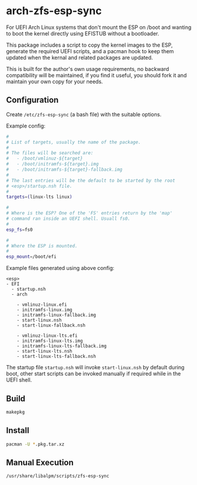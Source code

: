 
# arch-zfs-esp-sync

For UEFI Arch Linux systems that don't mount the ESP on /boot and wanting to
boot the kernel directly using EFISTUB without a bootloader.

This package includes a script to copy the kernel images to the ESP, generate
the required UEFI scripts, and a pacman hook to keep them updated when the
kernal and related packages are updated.

This is built for the author's own usage requirements, no backward
compatibility will be maintained, if you find it useful, you should fork it
and maintain your own copy for your needs.

## Configuration

Create `/etc/zfs-esp-sync` (a bash file) with the suitable options.

Example config:

```bash
#
# List of targets, usually the name of the package.
#
# The files will be searched are:
#   - /boot/vmlinuz-${target}
#   - /boot/initramfs-${target}.img
#   - /boot/initramfs-${target}-fallback.img
#
# The last entries will be the default to be started by the root
# <esp>/startup.nsh file.
#
targets=(linux-lts linux)

#
# Where is the ESP? One of the 'FS' entries return by the 'map'
# command ran inside an UEFI shell. Usuall fs0.
#
esp_fs=fs0

#
# Where the ESP is mounted.
#
esp_mount=/boot/efi
```

Example files generated using above config:

```
<esp>
- EFI
  - startup.nsh
  - arch
  
    - vmlinuz-linux.efi
    - initramfs-linux.img
    - initramfs-linux-fallback.img
    - start-linux.nsh
    - start-linux-fallback.nsh

    - vmlinuz-linux-lts.efi
    - initramfs-linux-lts.img
    - initramfs-linux-lts-fallback.img
    - start-linux-lts.nsh
    - start-linux-lts-fallback.nsh

```

The startup file `startup.nsh` will invoke `start-linux.nsh` by default during
boot, other start scripts can be invoked manually if required while in the UEFI
shell.

## Build

```bash
makepkg
```

## Install

```bash
pacman -U *.pkg.tar.xz
```

## Manual Execution

```bash
/usr/share/libalpm/scripts/zfs-esp-sync
```
